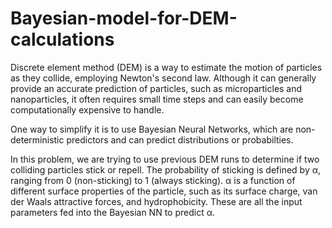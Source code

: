 # Bayesian-model-for-DEM-calculations 

Discrete element method (DEM) is a way to estimate the motion of particles as they collide, employing Newton's second law. Although it can generally provide an accurate prediction of particles, such as microparticles and nanoparticles, it often requires small time steps and can easily become computationally expensive to handle. 

One way to simplify it is to use Bayesian Neural Networks, which are non-deterministic predictors and can predict distributions or probabilties.

In this problem, we are trying to use previous DEM runs to determine if two colliding particles stick or repell. The probability of sticking is defined by α, ranging from 0 (non-sticking) to 1 (always sticking). α is a function of different surface properties of the particle, such as its surface charge, van der Waals attractive forces, and hydrophobicity. These are all the input parameters fed into the Bayesian NN to predict α.

